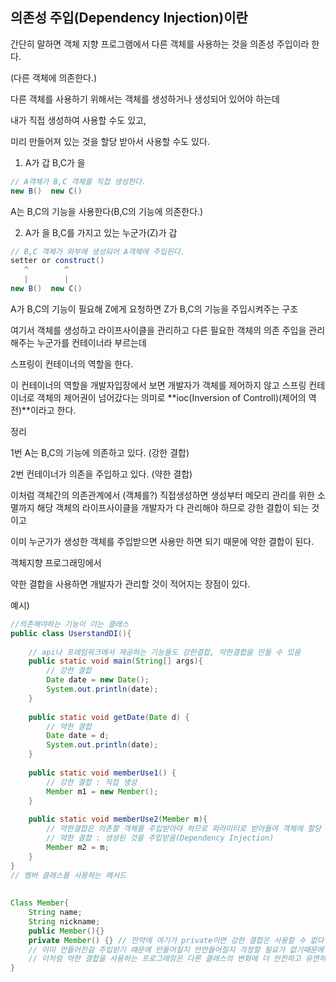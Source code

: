## 의존성 주입(Dependency Injection)이란

간단히 말하면 객체 지향 프로그램에서 다른 객체를 사용하는 것을 의존성 주입이라 한다.

(다른 객체에 의존한다.)

다른 객체를 사용하기 위해서는 객체를 생성하거나 생성되어 있어야 하는데

내가 직접 생성하여 사용할 수도 있고,

미리 만들어져 있는 것을 할당 받아서 사용할 수도 있다.

1. A가 갑 B,C가 을

```java
// A객체가 B,C 객체를 직접 생성한다.
new B()  new C()
```

A는 B,C의 기능을 사용한다(B,C의 기능에 의존한다.)



2. A가 을 B,C를 가지고 있는 누군가(Z)가 갑

```java
// B,C 객체가 외부에 생성되어 A객체에 주입된다.
setter or construct()
   ^        ^
   |        |
new B()  new C()
```

A가 B,C의 기능이 필요해 Z에게 요청하면 Z가 B,C의 기능을 주입시켜주는 구조



여기서 객체를 생성하고 라이프사이클을 관리하고 다른 필요한 객체의 의존 주입을 관리해주는 누군가를 컨테이너라 부르는데

스프링이 컨테이너의 역할을 한다.

이 컨테이너의 역할을 개발자입장에서 보면 개발자가 객체를 제어하지 않고 스프링 컨테이너로 객체의 제어권이 넘어갔다는 의미로 **ioc(Inversion of Controll)(제어의 역전)**이라고 한다.

  

정리

1번 A는 B,C의 기능에 의존하고 있다. (강한 결합)

2번 컨테이너가 의존을 주입하고 있다.  (약한 결합)

이처럼 객체간의 의존관계에서 (객체를?) 직접생성하면 생성부터 메모리 관리를 위한 소멸까지 해당 객체의 라이프사이클을 개발자가 다 관리해야 하므로 강한 결합이 되는 것이고

이미 누군가가 생성한 객체를 주입받으면 사용만 하면 되기 때문에 약한 결합이 된다.



객체지향 프로그래밍에서 

약한 결합을 사용하면 개발자가 관리할 것이 적어지는 장점이 있다.



예시)

```java
//의존해야하는 기능이 이는 클래스
public class UserstandDI(){
    
    // api나 프레임워크에서 제공하는 기능들도 강한결합, 약한결합을 만들 수 있음
    public static void main(String[] args){
        // 강한 결합
        Date date = new Date();
        System.out.println(date);
    }
    
    public static void getDate(Date d) {
        // 약한 결합
        Date date = d;
        System.out.println(date);
    }
    
    public static void memberUse1() {
        // 강한 결합 : 직접 생성
        Member m1 = new Member();
    }
    
    public static void memberUse2(Member m){
        // 약한결합은 의존할 객체를 주입받아야 하므로 파라미터로 받아들여 객체에 할당
        // 약한 결합 : 생성된 것을 주입받음(Dependency Injection)
        Member m2 = m;
    }
}
// 멤버 클래스를 사용하는 메서드
    
    
Class Member{
    String name;
    String nickname;
    public Member(){}
    private Member() {}	// 만약에 여기가 private이면 강한 결합은 사용할 수 없다
    // 이미 만들어진걸 주입받기 때문에 만들어질지 안만들어질지 걱정할 필요가 없기때문에
    // 이처럼 약한 결합을 사용하는 프로그래밍은 다른 클래스의 변화에 더 안전하고 유연하게 대처할 수 있다.
}

```


